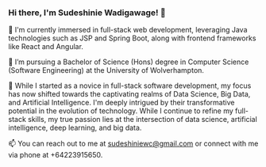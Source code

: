 ### Hi there, I'm Sudeshinie Wadigawage! 👋

👀 I'm currently immersed in full-stack web development, leveraging Java technologies such as JSP and Spring Boot, along with frontend frameworks like React and Angular.

🌱 I’m pursuing a Bachelor of Science (Hons) degree in Computer Science (Software Engineering) at the University of Wolverhampton.

💞️ While I started as a novice in full-stack software development, my focus has now shifted towards the captivating realms of Data Science, Big Data, and Artificial Intelligence. I'm deeply intrigued by their transformative potential in the evolution of technology. While I continue to refine my full-stack skills, my true passion lies at the intersection of data science, artificial intelligence, deep learning, and big data.

📫 You can reach out to me at sudeshiniewc@gmail.com or connect with me via phone at +64223915650.


<!---
ChathuZi/ChathuZi is a ✨ special ✨ repository because its `README.md` (this file) appears on your GitHub profile.
You can click the Preview link to take a look at your changes.
--->
